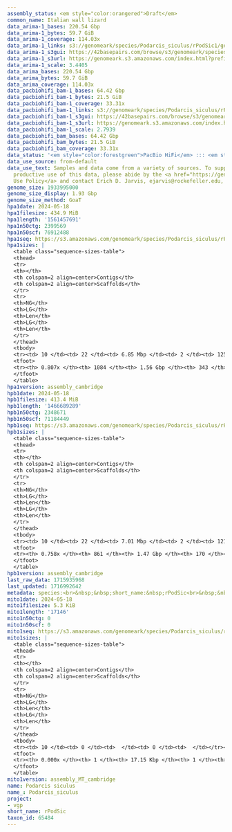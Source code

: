 ```yaml
---
assembly_status: <em style="color:orangered">Draft</em>
common_name: Italian wall lizard
data_arima-1_bases: 220.54 Gbp
data_arima-1_bytes: 59.7 GiB
data_arima-1_coverage: 114.03x
data_arima-1_links: s3://genomeark/species/Podarcis_siculus/rPodSic1/genomic_data/arima/<br>
data_arima-1_s3gui: https://42basepairs.com/browse/s3/genomeark/species/Podarcis_siculus/rPodSic1/genomic_data/arima/
data_arima-1_s3url: https://genomeark.s3.amazonaws.com/index.html?prefix=species/Podarcis_siculus/rPodSic1/genomic_data/arima/
data_arima-1_scale: 3.4405
data_arima_bases: 220.54 Gbp
data_arima_bytes: 59.7 GiB
data_arima_coverage: 114.03x
data_pacbiohifi_bam-1_bases: 64.42 Gbp
data_pacbiohifi_bam-1_bytes: 21.5 GiB
data_pacbiohifi_bam-1_coverage: 33.31x
data_pacbiohifi_bam-1_links: s3://genomeark/species/Podarcis_siculus/rPodSic1/genomic_data/pacbio_hifi/<br>
data_pacbiohifi_bam-1_s3gui: https://42basepairs.com/browse/s3/genomeark/species/Podarcis_siculus/rPodSic1/genomic_data/pacbio_hifi/
data_pacbiohifi_bam-1_s3url: https://genomeark.s3.amazonaws.com/index.html?prefix=species/Podarcis_siculus/rPodSic1/genomic_data/pacbio_hifi/
data_pacbiohifi_bam-1_scale: 2.7939
data_pacbiohifi_bam_bases: 64.42 Gbp
data_pacbiohifi_bam_bytes: 21.5 GiB
data_pacbiohifi_bam_coverage: 33.31x
data_status: '<em style="color:forestgreen">PacBio HiFi</em> ::: <em style="color:forestgreen">Arima</em>'
data_use_source: from-default
data_use_text: Samples and data come from a variety of sources. To support fair and
  productive use of this data, please abide by the <a href="https://genome10k.soe.ucsc.edu/data-use-policies/">Data
  Use Policy</a> and contact Erich D. Jarvis, ejarvis@rockefeller.edu, with any questions.
genome_size: 1933995000
genome_size_display: 1.93 Gbp
genome_size_method: GoaT
hpa1date: 2024-05-18
hpa1filesize: 434.9 MiB
hpa1length: '1561457691'
hpa1n50ctg: 2399569
hpa1n50scf: 76912488
hpa1seq: https://s3.amazonaws.com/genomeark/species/Podarcis_siculus/rPodSic1/assembly_cambridge/rPodSic1.hap1.asm.20240518.fasta.gz
hpa1sizes: |
  <table class="sequence-sizes-table">
  <thead>
  <tr>
  <th></th>
  <th colspan=2 align=center>Contigs</th>
  <th colspan=2 align=center>Scaffolds</th>
  </tr>
  <tr>
  <th>NG</th>
  <th>LG</th>
  <th>Len</th>
  <th>LG</th>
  <th>Len</th>
  </tr>
  </thead>
  <tbody>
  <tr><td> 10 </td><td> 22 </td><td> 6.85 Mbp </td><td> 2 </td><td> 125.19 Mbp </td></tr><tr><td> 20 </td><td> 55 </td><td> 5.40 Mbp </td><td> 4 </td><td> 107.23 Mbp </td></tr><tr><td> 30 </td><td> 98 </td><td> 3.75 Mbp </td><td> 5 </td><td> 99.34 Mbp </td></tr><tr><td> 40 </td><td> 156 </td><td> 3.08 Mbp </td><td> 7 </td><td> 94.54 Mbp </td></tr><tr style="background-color:#cccccc;"><td> 50 </td><td> 226 </td><td style="background-color:#88ff88;"> 2.40 Mbp </td><td> 10 </td><td style="background-color:#88ff88;"> 76.91 Mbp </td></tr><tr><td> 60 </td><td> 321 </td><td> 1.72 Mbp </td><td> 13 </td><td> 55.36 Mbp </td></tr><tr><td> 70 </td><td> 459 </td><td> 1.12 Mbp </td><td> 16 </td><td> 44.77 Mbp </td></tr><tr><td> 80 </td><td> 806 </td><td> 149.00 Kbp </td><td> 93 </td><td> 221.92 Kbp </td></tr><tr><td> 90 </td><td> 0 </td><td>  </td><td> 0 </td><td>  </td></tr><tr><td> 100 </td><td> 0 </td><td>  </td><td> 0 </td><td>  </td></tr></tbody>
  <tfoot>
  <tr><th> 0.807x </th><th> 1084 </th><th> 1.56 Gbp </th><th> 343 </th><th> 1.56 Gbp </th></tr>
  </tfoot>
  </table>
hpa1version: assembly_cambridge
hpb1date: 2024-05-18
hpb1filesize: 413.4 MiB
hpb1length: '1466689289'
hpb1n50ctg: 2348671
hpb1n50scf: 71184449
hpb1seq: https://s3.amazonaws.com/genomeark/species/Podarcis_siculus/rPodSic1/assembly_cambridge/rPodSic1.hap2.asm.20240518.fasta.gz
hpb1sizes: |
  <table class="sequence-sizes-table">
  <thead>
  <tr>
  <th></th>
  <th colspan=2 align=center>Contigs</th>
  <th colspan=2 align=center>Scaffolds</th>
  </tr>
  <tr>
  <th>NG</th>
  <th>LG</th>
  <th>Len</th>
  <th>LG</th>
  <th>Len</th>
  </tr>
  </thead>
  <tbody>
  <tr><td> 10 </td><td> 22 </td><td> 7.01 Mbp </td><td> 2 </td><td> 121.50 Mbp </td></tr><tr><td> 20 </td><td> 52 </td><td> 5.50 Mbp </td><td> 4 </td><td> 104.85 Mbp </td></tr><tr><td> 30 </td><td> 93 </td><td> 4.15 Mbp </td><td> 5 </td><td> 102.04 Mbp </td></tr><tr><td> 40 </td><td> 147 </td><td> 3.19 Mbp </td><td> 8 </td><td> 84.60 Mbp </td></tr><tr style="background-color:#cccccc;"><td> 50 </td><td> 216 </td><td style="background-color:#88ff88;"> 2.35 Mbp </td><td> 10 </td><td style="background-color:#88ff88;"> 71.18 Mbp </td></tr><tr><td> 60 </td><td> 318 </td><td> 1.52 Mbp </td><td> 13 </td><td> 53.92 Mbp </td></tr><tr><td> 70 </td><td> 487 </td><td> 0.83 Mbp </td><td> 17 </td><td> 41.65 Mbp </td></tr><tr><td> 80 </td><td> 0 </td><td>  </td><td> 0 </td><td>  </td></tr><tr><td> 90 </td><td> 0 </td><td>  </td><td> 0 </td><td>  </td></tr><tr><td> 100 </td><td> 0 </td><td>  </td><td> 0 </td><td>  </td></tr></tbody>
  <tfoot>
  <tr><th> 0.758x </th><th> 861 </th><th> 1.47 Gbp </th><th> 170 </th><th> 1.47 Gbp </th></tr>
  </tfoot>
  </table>
hpb1version: assembly_cambridge
last_raw_data: 1715935968
last_updated: 1716992642
metadata: species:<br>&nbsp;&nbsp;short_name:&nbsp;rPodSic<br>&nbsp;&nbsp;name:&nbsp;Podarcis&nbsp;siculus<br>&nbsp;&nbsp;taxon_id:&nbsp;65484<br>&nbsp;&nbsp;common_name:&nbsp;Italian&nbsp;wall&nbsp;lizard<br>&nbsp;&nbsp;order:<br>&nbsp;&nbsp;&nbsp;&nbsp;name:&nbsp;Squamata<br>&nbsp;&nbsp;family:<br>&nbsp;&nbsp;&nbsp;&nbsp;name:&nbsp;Lacertidae<br>&nbsp;&nbsp;individuals:<br>&nbsp;&nbsp;&nbsp;&nbsp;-&nbsp;short_name:&nbsp;rPodSic1<br>&nbsp;&nbsp;&nbsp;&nbsp;&nbsp;&nbsp;biosample_id:&nbsp;SAMEA115336774<br>&nbsp;&nbsp;&nbsp;&nbsp;&nbsp;&nbsp;sex:&nbsp;female<br>&nbsp;&nbsp;genome_size:&nbsp;1933995000<br>&nbsp;&nbsp;genome_size_method:&nbsp;GoaT<br>&nbsp;&nbsp;project:&nbsp;[&nbsp;vgp&nbsp;]<br>
mito1date: 2024-05-18
mito1filesize: 5.3 KiB
mito1length: '17146'
mito1n50ctg: 0
mito1n50scf: 0
mito1seq: https://s3.amazonaws.com/genomeark/species/Podarcis_siculus/rPodSic1/assembly_MT_cambridge/rPodSic1.MT.20240518.fasta.gz
mito1sizes: |
  <table class="sequence-sizes-table">
  <thead>
  <tr>
  <th></th>
  <th colspan=2 align=center>Contigs</th>
  <th colspan=2 align=center>Scaffolds</th>
  </tr>
  <tr>
  <th>NG</th>
  <th>LG</th>
  <th>Len</th>
  <th>LG</th>
  <th>Len</th>
  </tr>
  </thead>
  <tbody>
  <tr><td> 10 </td><td> 0 </td><td>  </td><td> 0 </td><td>  </td></tr><tr><td> 20 </td><td> 0 </td><td>  </td><td> 0 </td><td>  </td></tr><tr><td> 30 </td><td> 0 </td><td>  </td><td> 0 </td><td>  </td></tr><tr><td> 40 </td><td> 0 </td><td>  </td><td> 0 </td><td>  </td></tr><tr style="background-color:#cccccc;"><td> 50 </td><td> 0 </td><td style="background-color:#ff8888;">  </td><td> 0 </td><td style="background-color:#ff8888;">  </td></tr><tr><td> 60 </td><td> 0 </td><td>  </td><td> 0 </td><td>  </td></tr><tr><td> 70 </td><td> 0 </td><td>  </td><td> 0 </td><td>  </td></tr><tr><td> 80 </td><td> 0 </td><td>  </td><td> 0 </td><td>  </td></tr><tr><td> 90 </td><td> 0 </td><td>  </td><td> 0 </td><td>  </td></tr><tr><td> 100 </td><td> 0 </td><td>  </td><td> 0 </td><td>  </td></tr></tbody>
  <tfoot>
  <tr><th> 0.000x </th><th> 1 </th><th> 17.15 Kbp </th><th> 1 </th><th> 17.15 Kbp </th></tr>
  </tfoot>
  </table>
mito1version: assembly_MT_cambridge
name: Podarcis siculus
name_: Podarcis_siculus
project:
- vgp
short_name: rPodSic
taxon_id: 65484
---
```


